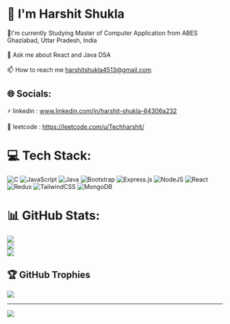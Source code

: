 # 💫  I'm Harshit Shukla

🔭I'm currently Studying Master of Computer Application from ABES Ghaziabad, Uttar Pradesh, India<br><br>💬 Ask me about React and Java DSA<br><br>📫 How to reach me harshitshukla4513@gmail.com


## 🌐 Socials:
⚡ linkedin : www.linkedin.com/in/harshit-shukla-64306a232 
 
🌟 leetcode : https://leetcode.com/u/Techharshit/

# 💻 Tech Stack:
![C](https://img.shields.io/badge/c-%2300599C.svg?style=for-the-badge&logo=c&logoColor=white) ![JavaScript](https://img.shields.io/badge/javascript-%23323330.svg?style=for-the-badge&logo=javascript&logoColor=%23F7DF1E) ![Java](https://img.shields.io/badge/java-%23ED8B00.svg?style=for-the-badge&logo=openjdk&logoColor=white) ![Bootstrap](https://img.shields.io/badge/bootstrap-%238511FA.svg?style=for-the-badge&logo=bootstrap&logoColor=white) ![Express.js](https://img.shields.io/badge/express.js-%23404d59.svg?style=for-the-badge&logo=express&logoColor=%2361DAFB) ![NodeJS](https://img.shields.io/badge/node.js-6DA55F?style=for-the-badge&logo=node.js&logoColor=white) ![React](https://img.shields.io/badge/react-%2320232a.svg?style=for-the-badge&logo=react&logoColor=%2361DAFB) ![Redux](https://img.shields.io/badge/redux-%23593d88.svg?style=for-the-badge&logo=redux&logoColor=white) ![TailwindCSS](https://img.shields.io/badge/tailwindcss-%2338B2AC.svg?style=for-the-badge&logo=tailwind-css&logoColor=white) ![MongoDB](https://img.shields.io/badge/MongoDB-%234ea94b.svg?style=for-the-badge&logo=mongodb&logoColor=white)
# 📊 GitHub Stats:
![](https://github-readme-stats.vercel.app/api?username=hars123&theme=dark&hide_border=false&include_all_commits=false&count_private=false)<br/>
![](https://github-readme-streak-stats.herokuapp.com/?user=hars123&theme=dark&hide_border=false)<br/>
![](https://github-readme-stats.vercel.app/api/top-langs/?username=hars123&theme=dark&hide_border=false&include_all_commits=false&count_private=false&layout=compact)

## 🏆 GitHub Trophies
![](https://github-profile-trophy.vercel.app/?username=hars123&theme=radical&no-frame=false&no-bg=true&margin-w=4)

---
[![](https://visitcount.itsvg.in/api?id=hars123&icon=0&color=0)](https://visitcount.itsvg.in)

<!-- Proudly created with GPRM ( https://gprm.itsvg.in ) -->
